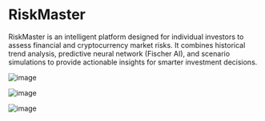 # RiskMaster

RiskMaster is an intelligent platform designed for individual investors to assess financial and cryptocurrency market risks. It combines historical trend analysis, predictive neural network (Fischer AI), and scenario simulations to provide actionable insights for smarter investment decisions.

![image](https://github.com/user-attachments/assets/05e28330-1e72-4993-979b-71b2f8dff01e)

![image](https://github.com/user-attachments/assets/66dbaba0-4124-491e-80dc-e2011d504314)

![image](https://github.com/user-attachments/assets/b392f23d-d453-49f2-ad84-d99331bd2675)

